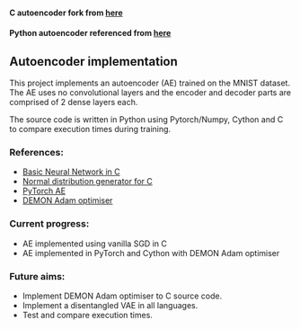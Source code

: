 #### C autoencoder fork from [here](https://github.com/markkraay/mnist-from-scratch)
#### Python autoencoder referenced from [here](https://medium.com/pytorch/implementing-an-autoencoder-in-pytorch-19baa22647d1)

## Autoencoder implementation


This project implements an autoencoder (AE) trained on the MNIST dataset. The AE uses no convolutional layers and the encoder and decoder parts are comprised of 2 dense layers each. 

The source code is written in Python using Pytorch/Numpy, Cython and C to compare execution times during training.

### References: 
- [Basic Neural Network in C](https://github.com/markkraay/mnist-from-scratch "Basic Neural Network in C")
- [Normal distribution generator for C](https://people.sc.fsu.edu/~jburkardt/cpp_src/ziggurat_inline/ziggurat_inline.html "Normal distribution generator for C")
- [PyTorch AE](https://medium.com/pytorch/implementing-an-autoencoder-in-pytorch-19baa22647d1 "PyTorch AE")
- [DEMON Adam optimiser](https://github.com/JRC1995/DemonRangerOptimizer "DEMON Adam optimiser")

### Current progress:
- AE implemented using vanilla SGD in C
- AE implemented in PyTorch and Cython with DEMON Adam optimiser

### Future aims: 
- Implement DEMON Adam optimiser to C source code.
- Implement a disentangled VAE in all languages.
- Test and compare execution times.
